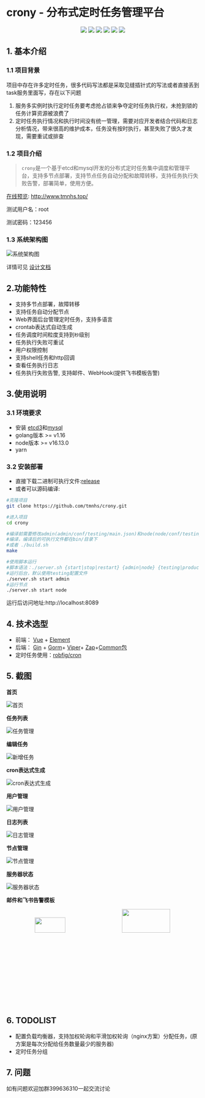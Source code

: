 # crony - 分布式定时任务管理平台

<div align=center>
<img src="https://img.shields.io/badge/golang-1.16.5-blue"/>
<img src="https://img.shields.io/badge/gin-1.8.1-lightBlue"/>
<img src="https://img.shields.io/badge/vue-2.6.11-brightgreen"/>
<img src="https://img.shields.io/badge/element--plus-2.13.0-green"/>
<img src="https://img.shields.io/badge/gorm-1.23.10-red"/>
<img src="https://img.shields.io/badge/etcd-3.5-red"/>
</div>



## 1. 基本介绍

### 1.1 项目背景
项目中存在许多定时任务，很多代码写法都是采取见缝插针式的写法或者直接丢到task服务里面写，存在以下问题 

1. 服务多实例时执行定时任务要考虑抢占锁来争夺定时任务执行权，未抢到锁的任务计算资源被浪费了
2. 定时任务执行情况和执行时间没有统一管理，需要对应开发者结合代码和日志分析情况，带来很高的维护成本，任务没有按时执行，甚至失败了很久才发现，需要重试或排查

### 1.2 项目介绍

> `crony`是一个基于etcd和mysql开发的分布式定时任务集中调度和管理平台，支持多节点部署，支持节点任务自动分配和故障转移，支持任务执行失败告警，部署简单，使用方便。

[在线预览](http://demo.gin-vue-admin.com): http://www.tmnhs.top/

测试用户名：root

测试密码：123456

### 1.3 系统架构图

![系统架构图](./doc/architecture.png)

详情可见  [设计文档](./doc/design.md)
## 2.功能特性

- 支持多节点部署，故障转移
- 支持任务自动分配节点
- Web界面后台管理定时任务，支持多语言
- crontab表达式自动生成
- 任务调度时间粒度支持到`秒`级别
- 任务执行失败可重试
- 用户权限控制
- 支持shell任务和http回调
- 查看任务执行日志
- 任务执行失败告警, 支持邮件、WebHook(提供飞书模板告警)


## 3.使用说明

### 3.1 环境要求

- 安装 [etcd3](https://github.com/coreos/etcd)和[mysql](https://www.mysql.com/)
- golang版本 >= v1.16
- node版本 >= v16.13.0
- yarn

### 3.2 安装部署

- 直接下载二进制可执行文件:[release](https://github.com/tmnhs/crony/releases/tag/v1.2.0)
- 或者可以源码编译:

```bash
#克隆项目
git clone https://github.com/tmnhs/crony.git

#进入项目
cd crony

#编译前需要修改admin(admin/conf/testing/main.json)和node(node/conf/testing.json)的配置文件
#编译，编译后的可执行文件都在bin/目录下
#或者 ./build.sh
make  

#使用脚本运行
#脚本语法：./server.sh {start|stop|restart} {admin|node} {testing|production}
#运行后台，默认使用testing配置文件
./server.sh start admin 
#运行节点
./server.sh start node

```

运行后访问地址:http://localhost:8089

## 4. 技术选型

- 前端： [Vue](https://vuejs.org) + [Element](https://github.com/ElemeFE/element)
- 后端： [Gin](https://gin-gonic.com/) + [Gorm](http://gorm.cn)+ [Viper](https://github.com/spf13/viper)+ [Zap](https://github.com/uber-go/zap)+[Common包](https://github.com/tmnhs/common)
- 定时任务使用：[robfig/cron](https://github.com/robfig/cron)

## 5. 截图

**首页**

![首页](./doc/dashboard.png)

**任务列表**

![任务管理](./doc/job.png)

**编辑任务**

![新增任务](./doc/edit_job.png)

**cron表达式生成**

![cron表达式生成](./doc/cron.png)

**用户管理**

![用户管理](./doc/user.png)

**日志列表**

![日志管理](./doc/log.png)

**节点管理**

![节点管理](./doc/node.png)

**服务器状态**

![**服务**器状态](./doc/state.png)

**邮件和飞书告警模板**

<div style="height: 250px" align=center>
    <img src="http://qny.tmnhs.top/email2022.jpg" width="40%" style="margin-right: 20px" />
    <img src="http://qny.tmnhs.top/feishu.png" width="50%" style="line-height: 250px" />
</div>

## 6. TODOLIST
- 配置负载均衡器，支持加权轮询和平滑加权轮询（nginx方案）分配任务，(原方案是每次分配给任务数量最少的服务器)
- 定时任务分组


## 7. 问题
如有问题欢迎加群399636310一起交流讨论
